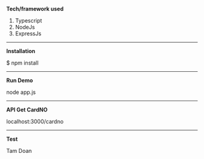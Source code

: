 **Tech/framework used**

1. Typescript
2. NodeJs
3. ExpressJs

---

**Installation**

$ npm install

---

**Run Demo**

node app.js

---

**API Get CardNO**

localhost:3000/cardno

---

**Test**

Tam Doan